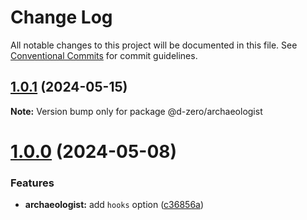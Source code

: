 # Change Log

All notable changes to this project will be documented in this file.
See [Conventional Commits](https://conventionalcommits.org) for commit guidelines.

## [1.0.1](https://github.com/d-zero-dev/tools/compare/@d-zero/archaeologist@1.0.0...@d-zero/archaeologist@1.0.1) (2024-05-15)

**Note:** Version bump only for package @d-zero/archaeologist

# [1.0.0](https://github.com/d-zero-dev/tools/compare/@d-zero/archaeologist@1.0.0-alpha.3...@d-zero/archaeologist@1.0.0) (2024-05-08)

### Features

- **archaeologist:** add `hooks` option ([c36856a](https://github.com/d-zero-dev/tools/commit/c36856a77927da5f814644604b50b44bb742d4e4))
